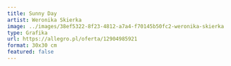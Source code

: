 ```yaml
---
title: Sunny Day
artist: Weronika Skierka
image: ../images/38ef5322-8f23-4812-a7a4-f70145b50fc2-weronika-skierka.jpeg
type: Grafika
url: https://allegro.pl/oferta/12904985921
format: 30x30 cm
featured: false
---
```

